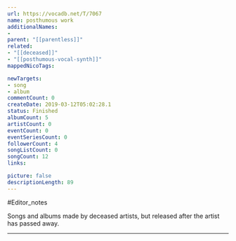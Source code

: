 ```yaml
---
url: https://vocadb.net/T/7067
name: posthumous work
additionalNames: 
- 
parent: "[[parentless]]"
related:
- "[[deceased]]"
- "[[posthumous-vocal-synth]]"
mappedNicoTags:

newTargets:
- song
- album
commentCount: 0
createDate: 2019-03-12T05:02:28.1
status: Finished
albumCount: 5
artistCount: 0
eventCount: 0
eventSeriesCount: 0
followerCount: 4
songListCount: 0
songCount: 12
links: 

picture: false
descriptionLength: 89
---
```


#Editor_notes

Songs and albums made by deceased artists, but released after the artist has passed away.

---


